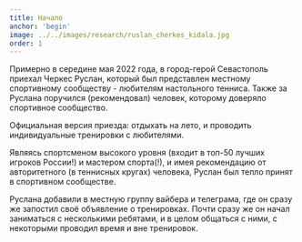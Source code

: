 ```yaml
---
title: Начало
anchor: 'begin'
image: ../../images/research/ruslan_cherkes_kidala.jpg
order: 1
---
```

<p>Примерно в середине мая 2022 года, в город-герой Севастополь приехал Черкес Руслан, который был представлен местному спортивному сообществу - любителям настольного тенниса.
Также за Руслана поручился (рекомендовал) человек, которому доверяло спортивное сообщество.</p>
<p>Официальная версия приезда: отдыхать на лето, и проводить индивидуальные тренировки с любителями.</p>
<p>Являясь спортсменом высокого уровня (входит в топ-50 лучших игроков России!) и мастером спорта(!), и имея рекомендацию от авторитетного (в теннисных кругах) человека, Руслан был тепло принят в спортивном сообществе.</p>
<p>Руслана добавили в местную группу вайбера и телеграма, где он сразу же запостил своё объявление о тренировках.
Почти сразу же он начал заниматься с несколькими ребятами, и в целом общаться с ними, с некоторыми проводил время и вне тренировок.</p>